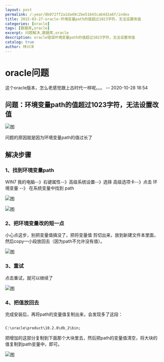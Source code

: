 ---
layout: post
permalink: /:year/8b072ff2a1da49c2be51643cab4d2a6f/index
title: 2015-03-27-oracle-环境变量path的值超过1023字符，无法设置改值
categories: [oracle]
tags: [数据库,oracle]
excerpt: 问题解决,数据库,oracle
description: oracle错误环境变量path的值超过1023字符，无法设置改值
catalog: true
author: 林兴洋
---



# oracle问题 

这个oracle版本，怎么老感觉跟上古时代一样呢。。。 -- 2020-10-28 18:54



## 问题：环境变量path的值超过1023字符，无法设置改值

![图](https://gitee.com/linxingyang/at-2020-10-02-image/raw/master/image/O-oracle/image/2015-03-27/01.png)

问题的原因就是因为环境变量path的值过长了



## 解决步骤

### 1、找到环境变量path

WIN7  我的电脑--》右键属性--》高级系统设置--》选择 高级选项卡--》点击 环境变量 --》 在系统变量中找到 path 



![图](https://gitee.com/linxingyang/at-2020-10-02-image/raw/master/image/O-oracle/image/2015-03-27/02.png)



![图](https://gitee.com/linxingyang/at-2020-10-02-image/raw/master/image/O-oracle/image/2015-03-27/03.png)



### 2、把环境变量改的短一点

小心点这步，别把变量值搞没了，把将变量值 剪切出来，放到新建文件本里面，然后copy一小段放回去（因为path不允许没有值）。

![图](https://gitee.com/linxingyang/at-2020-10-02-image/raw/master/image/O-oracle/image/2015-03-27/04.png)



### 3、重试

点击重试，就可以继续了

![图](https://gitee.com/linxingyang/at-2020-10-02-image/raw/master/image/O-oracle/image/2015-03-27/05.png)



### 4、把值放回去

完成安装后，再将path的变量值复制出来，会发现多了这段：


```
C:\oracle\product\10.2.0\db_2\bin;
```


把增加的这部分复制到下面那个大块里去，然后把path的变量值清空，将大块的值复制到path变量中，即可。

![图](https://gitee.com/linxingyang/at-2020-10-02-image/raw/master/image/O-oracle/image/2015-03-27/06.png)

